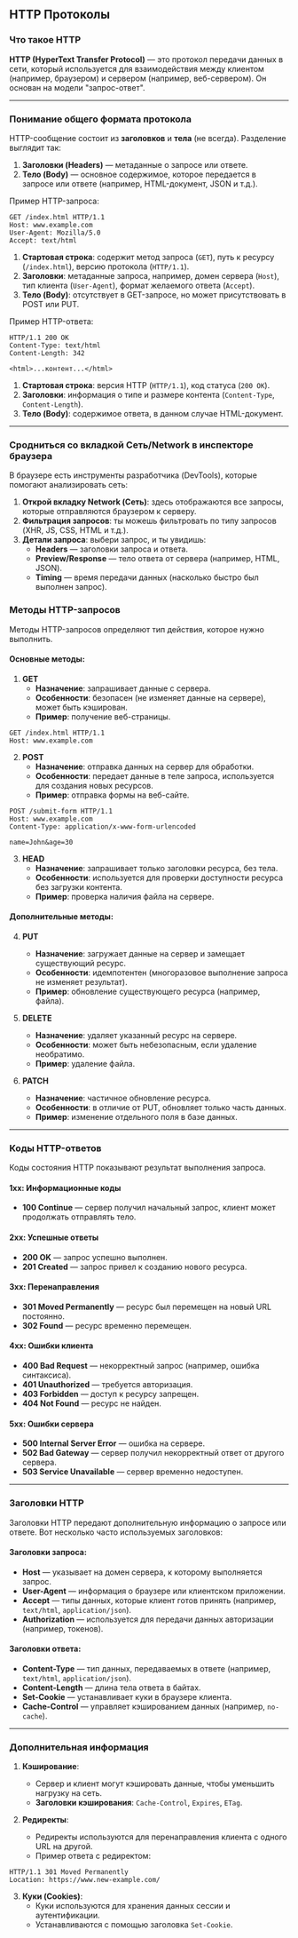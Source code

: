 ## HTTP Протоколы

### Что такое HTTP
**HTTP (HyperText Transfer Protocol)** — это протокол передачи данных в сети, который используется для взаимодействия между клиентом (например, браузером) и сервером (например, веб-сервером). Он основан на модели "запрос-ответ".

---

### Понимание общего формата протокола

HTTP-сообщение состоит из **заголовков** и **тела** (не всегда). Разделение выглядит так:

1. **Заголовки (Headers)** — метаданные о запросе или ответе.
2. **Тело (Body)** — основное содержимое, которое передается в запросе или ответе (например, HTML-документ, JSON и т.д.).

Пример HTTP-запроса:
```http
GET /index.html HTTP/1.1
Host: www.example.com
User-Agent: Mozilla/5.0
Accept: text/html

```
1. **Стартовая строка**: содержит метод запроса (`GET`), путь к ресурсу (`/index.html`), версию протокола (`HTTP/1.1`).
2. **Заголовки**: метаданные запроса, например, домен сервера (`Host`), тип клиента (`User-Agent`), формат желаемого ответа (`Accept`).
3. **Тело (Body)**: отсутствует в GET-запросе, но может присутствовать в POST или PUT.

Пример HTTP-ответа:
```http
HTTP/1.1 200 OK
Content-Type: text/html
Content-Length: 342

<html>...контент...</html>
```
1. **Стартовая строка**: версия HTTP (`HTTP/1.1`), код статуса (`200 OK`).
2. **Заголовки**: информация о типе и размере контента (`Content-Type`, `Content-Length`).
3. **Тело (Body)**: содержимое ответа, в данном случае HTML-документ.

---

### Сродниться со вкладкой Сеть/Network в инспекторе браузера

В браузере есть инструменты разработчика (DevTools), которые помогают анализировать сеть:
1. **Открой вкладку Network (Сеть)**: здесь отображаются все запросы, которые отправляются браузером к серверу.
2. **Фильтрация запросов**: ты можешь фильтровать по типу запросов (XHR, JS, CSS, HTML и т.д.).
3. **Детали запроса**: выбери запрос, и ты увидишь:
   - **Headers** — заголовки запроса и ответа.
   - **Preview/Response** — тело ответа от сервера (например, HTML, JSON).
   - **Timing** — время передачи данных (насколько быстро был выполнен запрос).

### Методы HTTP-запросов

Методы HTTP-запросов определяют тип действия, которое нужно выполнить.

#### Основные методы:
1. **GET**
   - **Назначение**: запрашивает данные с сервера.
   - **Особенности**: безопасен (не изменяет данные на сервере), может быть кэширован.
   - **Пример**: получение веб-страницы.
   
```http
GET /index.html HTTP/1.1
Host: www.example.com
```

2. **POST**
   - **Назначение**: отправка данных на сервер для обработки.
   - **Особенности**: передает данные в теле запроса, используется для создания новых ресурсов.
   - **Пример**: отправка формы на веб-сайте.

```http
POST /submit-form HTTP/1.1
Host: www.example.com
Content-Type: application/x-www-form-urlencoded

name=John&age=30
```

3. **HEAD**
   - **Назначение**: запрашивает только заголовки ресурса, без тела.
   - **Особенности**: используется для проверки доступности ресурса без загрузки контента.
   - **Пример**: проверка наличия файла на сервере.

#### Дополнительные методы:
4. **PUT**
   - **Назначение**: загружает данные на сервер и замещает существующий ресурс.
   - **Особенности**: идемпотентен (многоразовое выполнение запроса не изменяет результат).
   - **Пример**: обновление существующего ресурса (например, файла).

5. **DELETE**
   - **Назначение**: удаляет указанный ресурс на сервере.
   - **Особенности**: может быть небезопасным, если удаление необратимо.
   - **Пример**: удаление файла.

6. **PATCH**
   - **Назначение**: частичное обновление ресурса.
   - **Особенности**: в отличие от PUT, обновляет только часть данных.
   - **Пример**: изменение отдельного поля в базе данных.

---

### Коды HTTP-ответов

Коды состояния HTTP показывают результат выполнения запроса.

#### 1xx: Информационные коды
- **100 Continue** — сервер получил начальный запрос, клиент может продолжать отправлять тело.

#### 2xx: Успешные ответы
- **200 OK** — запрос успешно выполнен.
- **201 Created** — запрос привел к созданию нового ресурса.

#### 3xx: Перенаправления
- **301 Moved Permanently** — ресурс был перемещен на новый URL постоянно.
- **302 Found** — ресурс временно перемещен.

#### 4xx: Ошибки клиента
- **400 Bad Request** — некорректный запрос (например, ошибка синтаксиса).
- **401 Unauthorized** — требуется авторизация.
- **403 Forbidden** — доступ к ресурсу запрещен.
- **404 Not Found** — ресурс не найден.

#### 5xx: Ошибки сервера
- **500 Internal Server Error** — ошибка на сервере.
- **502 Bad Gateway** — сервер получил некорректный ответ от другого сервера.
- **503 Service Unavailable** — сервер временно недоступен.

---

### Заголовки HTTP

Заголовки HTTP передают дополнительную информацию о запросе или ответе. Вот несколько часто используемых заголовков:

#### Заголовки запроса:
- **Host** — указывает на домен сервера, к которому выполняется запрос.
- **User-Agent** — информация о браузере или клиентском приложении.
- **Accept** — типы данных, которые клиент готов принять (например, `text/html`, `application/json`).
- **Authorization** — используется для передачи данных авторизации (например, токенов).

#### Заголовки ответа:
- **Content-Type** — тип данных, передаваемых в ответе (например, `text/html`, `application/json`).
- **Content-Length** — длина тела ответа в байтах.
- **Set-Cookie** — устанавливает куки в браузере клиента.
- **Cache-Control** — управляет кэшированием данных (например, `no-cache`).

---

### Дополнительная информация

1. **Кэширование**:
   - Сервер и клиент могут кэшировать данные, чтобы уменьшить нагрузку на сеть.
   - **Заголовки кэширования**: `Cache-Control`, `Expires`, `ETag`.

2. **Редиректы**:
   - Редиректы используются для перенаправления клиента с одного URL на другой.
   - Пример ответа с редиректом:
   
```http
HTTP/1.1 301 Moved Permanently
Location: https://www.new-example.com/
```

3. **Куки (Cookies)**:
   - Куки используются для хранения данных сессии и аутентификации.
   - Устанавливаются с помощью заголовка `Set-Cookie`.